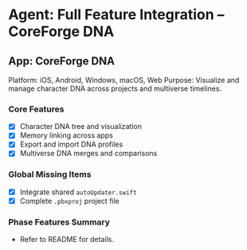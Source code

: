 # Agent: Full Feature Integration – CoreForge DNA

## App: CoreForge DNA
Platform: iOS, Android, Windows, macOS, Web
Purpose: Visualize and manage character DNA across projects and multiverse timelines.

### Core Features
 - [x] Character DNA tree and visualization
 - [x] Memory linking across apps
- [x] Export and import DNA profiles
- [x] Multiverse DNA merges and comparisons

### Global Missing Items
- [x] Integrate shared `autoUpdater.swift`
- [x] Complete `.pbxproj` project file

### Phase Features Summary
- Refer to README for details.

